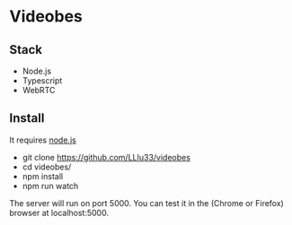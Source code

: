 # Videobes

## Stack

- Node.js
- Typescript
- WebRTC

## Install

It requires [node.js](http://nodejs.org/download/)

- git clone https://github.com/LLIu33/videobes
- cd videobes/
- npm install
- npm run watch

The server will run on port 5000.
You can test it in the (Chrome or Firefox) browser at localhost:5000.
